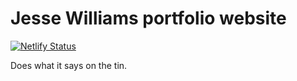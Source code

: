 # Jesse Williams portfolio website
[![Netlify Status](https://api.netlify.com/api/v1/badges/a5e319d3-f406-4595-9f7f-8dc84e456140/deploy-status)](https://app.netlify.com/sites/jessewritescode/deploys)

Does what it says on the tin.
